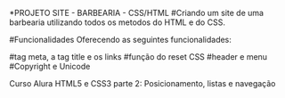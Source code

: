 *PROJETO SITE - BARBEARIA - CSS/HTML
#Criando um site de uma barbearia utilizando todos os metodos do HTML e do CSS.

#Funcionalidades
Oferecendo as seguintes funcionalidades:

#tag meta, a tag title e os links
#função do reset CSS
#header e menu
#Copyright e Unicode


Curso Alura
HTML5 e CSS3 parte 2: Posicionamento, listas e navegação
